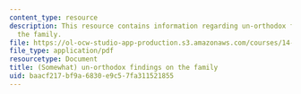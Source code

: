 ```yaml
---
content_type: resource
description: This resource contains information regarding un-orthodox findings on
  the family.
file: https://ol-ocw-studio-app-production.s3.amazonaws.com/courses/14-73-the-challenge-of-world-poverty-spring-2011/baacf217bf9a6830e9c57fa311521855_MIT14_73S11_Lec12_slides.pdf
file_type: application/pdf
resourcetype: Document
title: (Somewhat) un-orthodox findings on the family
uid: baacf217-bf9a-6830-e9c5-7fa311521855
---
```

